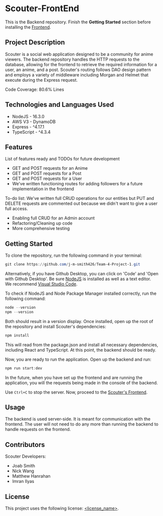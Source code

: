 # Scouter-FrontEnd
This is the Backend repository. Finish the **Getting Started** section before installing the [Frontend](https://github.com/j-m-smith426/Team-4-Project-1-FrontEnd).

## Project Description
Scouter is a social web application designed to be a community for anime viewers. The backend repository handles the HTTP requests to the database, allowing for the frontend to retrieve the required information for a user, an anime, and a post. Scouter's routing follows DAO design pattern and employs a variety of middleware including Morgan and Helmet that execute during the Express request.

Code Coverage: 80.6% Lines

## Technologies and Languages Used
* NodeJS - 16.3.0
* AWS V3 - DynamoDB
* Express - ^4.17.1
* TypeScript - ^4.3.4

## Features

List of features ready and TODOs for future development
* GET and POST requests for an Anime
* GET and POST requests for a Post
* GET and POST requests for a User
* We've written functioning routes for adding followers for a future implementation in the frontend

To-do list:
We've written full CRUD operations for our entities but PUT and DELETE requests are commented out because we didn't want to give a user full access.
* Enabling full CRUD for an Admin account
* Refactoring/Cleaning up code
* More comprehensive testing

## Getting Started
To clone the repository, run the following command in your terminal:
```powershell
git clone https://github.com/j-m-smith426/Team-4-Project-1.git
```
Alternatively, if you have Github Desktop, you can click on 'Code' and 'Open with Github Desktop'.
Be sure [NodeJS](https://nodejs.org/en/download/) is installed as well as a text editor. We recommend [Visual Studio Code](https://code.visualstudio.com/download).

To check if NodeJS and Node Package Manager installed correctly, run the following command:
```powershell
node --version
npm --version
```
Both should result in a version display.
Once installed, open up the root of the repository and install Scouter's dependencies: 
```powershell
npm install
```
This will read from the package.json and install all necessary dependencies, including React and TypeScript. At this point, the backend should be ready.

Now, you are ready to run the application. Open up the backend and run:
```powershell
npm run start:dev
```
In the future, when you have set up the frontend and are running the application, you will the requests being made in the console of the backend.

Use `Ctrl+C` to stop the server. Now, proceed to the [Scouter's Frontend](https://github.com/j-m-smith426/Team-4-Project-1-FrontEnd).

## Usage
The backend is used server-side. It is meant for communication with the frontend. The user will not need to do any more than running the backend to handle requests on the frontend.

## Contributors
Scouter Developers:
* Joab Smith 
* Nick Wang 
* Matthew Hanrahan 
* Imran Ilyas

## License

This project uses the following license: [<license_name>](<link>).
